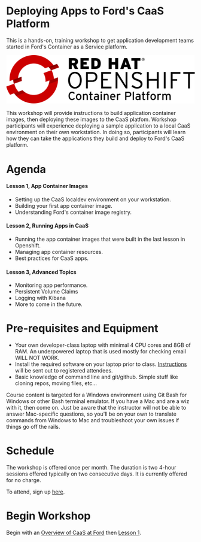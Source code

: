 # Deploying Apps to Ford's CaaS Platform

This is a hands-on, training workshop to get application development teams started in Ford's Container as a Service platform.

![OpenShift Logo](images/OpenShift_Logo.svg)

This workshop will provide instructions to build application container images, then deploying these images to the CaaS platfom. Workshop participants will experience deploying a sample application to a local CaaS environment on their own workstation. In doing so, participants will learn how they can take the applications they build and deploy to Ford's CaaS platform.

# Agenda

#### Lesson 1, App Container Images
- Setting up the CaaS localdev environment on your workstation.
- Building your first app container image.
- Understanding Ford's container image registry.

#### Lesson 2, Running Apps in CaaS
- Running the app container images that were built in the last lesson in Openshift.
- Managing app container resources.
- Best practices for CaaS apps.

#### Lesson 3, Advanced Topics
- Monitoring app performance.
- Persistent Volume Claims
- Logging with Kibana
- More to come in the future.
<!--
- Viewing app logs.
- Utilizing persistent storage options.
- Configuring vanity URLs and TLS security.
- Using Jenkins and other CI/CD tools.
-->

# Pre-requisites and Equipment
- Your own developer-class laptop with minimal 4 CPU cores and 8GB of RAM. An underpowered laptop that is used mostly for checking email WILL NOT WORK.
- Install the required software on your laptop prior to class. [Instructions](workstation-setup.md) will be sent out to registered attendees.
- Basic knowledge of command line and git/github. Simple stuff like cloning repos, moving files, etc...

Course content is targeted for a Windows environment using Git Bash for Windows or other Bash terminal emulator. If you have a Mac and are a wiz with it, then come on. Just be aware that the instructor will not be able to answer Mac-specific questions, so you'll be on your own to translate commands from Windows to Mac and troubleshoot your own issues if things go off the rails.

# Schedule

The workshop is offered once per month. The duration is two 4-hour sessions offered typically on two consecutive days. It is currently offered for no charge.

To attend, sign up [here](https://it2.spt.ford.com/sites/dev/Lists/RegisterForEvent/newform.aspx).

# Begin Workshop

Begin with an [Overview of CaaS at Ford](https://it2.spt.ford.com/sites/dev/Documents/CaaS-At-Ford.pptx) then [Lesson 1](./lesson1.1.md).
